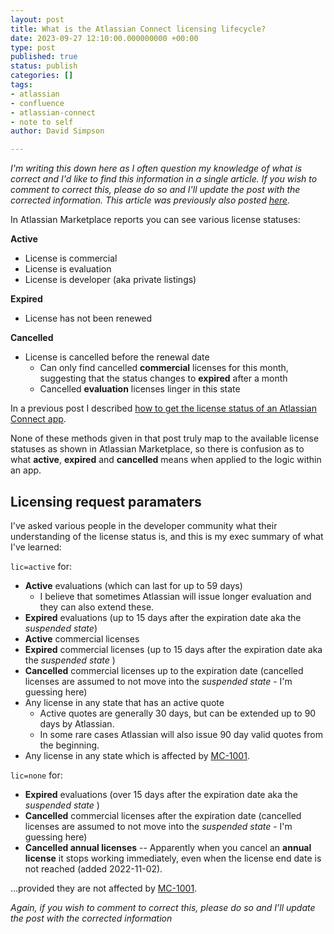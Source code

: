 ```yaml
---
layout: post
title: What is the Atlassian Connect licensing lifecycle?
date: 2023-09-27 12:10:00.000000000 +00:00
type: post
published: true
status: publish
categories: []
tags:
- atlassian
- confluence
- atlassian-connect
- note to self
author: David Simpson

---
```


*I'm writing this down here as I often question my knowledge of what is correct and I'd like to find this information 
in a single article. 
If you wish to comment to correct this, please do so and I'll update the post with the corrected information. 
This article was previously also posted 
[here](https://community.developer.atlassian.com/t/what-is-the-atlassian-connect-licensing-lifecycle/57067).*


In Atlassian Marketplace reports you can see various license statuses:

**Active**

* License is commercial
* License is evaluation
* License is developer (aka private listings)

**Expired**
* License has not been renewed

**Cancelled**
* License is cancelled before the renewal date
  * Can only find cancelled **commercial** licenses for this month, suggesting that the status changes to **expired** after a month
  * Cancelled **evaluation** licenses linger in this state

In a previous post I described [how to get the license status of an Atlassian Connect app](https://community.developer.atlassian.com/t/how-to-get-the-license-status-of-an-atlassian-connect-app/57066). 

None of these methods given in that post truly map to the available license statuses as shown in Atlassian Marketplace, so there is confusion as to what **active**, **expired** and **cancelled** means when applied to the logic within an app.

## Licensing request paramaters

I've asked various people in the developer community what their understanding of the license status is, and this is my exec summary of what I've learned:

`lic=active` for:

* **Active** evaluations (which can last for up to 59 days)
  * I believe that sometimes Atlassian will issue longer evaluation and they can also extend these.
* **Expired** evaluations (up to 15 days after the expiration date aka the *suspended state*)
* **Active** commercial licenses
* **Expired** commercial licenses (up to 15 days after the expiration date aka the *suspended state* )
* **Cancelled** commercial licenses up to the expiration date (cancelled licenses are assumed to not move into the *suspended state* - I'm guessing here)
* Any license in any state that has an active quote
  * Active quotes are generally 30 days, but can be extended up to 90 days by Atlassian. 
  * In some rare cases Atlassian will also issue 90 day valid quotes from the beginning.
* Any license in any state which is affected by [MC-1001](https://ecosystem.atlassian.net/browse/MC-1001).

`lic=none` for:

* **Expired** evaluations (over 15 days after the expiration date aka the *suspended state* )
* **Cancelled** commercial licenses after the expiration date (cancelled licenses are assumed to not move into the *suspended state* - I'm guessing here)
* **Cancelled annual licenses** -- Apparently when you cancel an **annual license** it stops working immediately, even when the license end date is not reached (added 2022-11-02).

…provided they are not affected by [MC-1001](https://ecosystem.atlassian.net/browse/MC-1001).

*Again, if you wish to comment to correct this, please do so and I’ll update the post with the corrected information*

